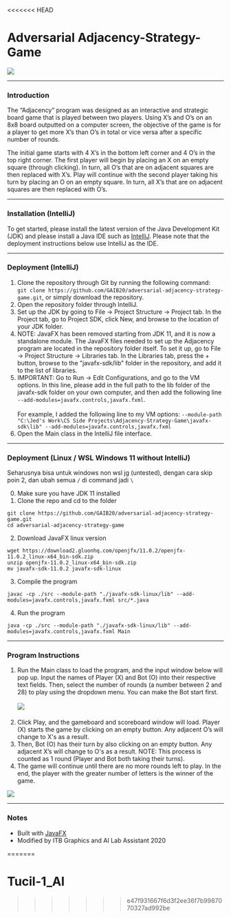 <<<<<<< HEAD
# Adversarial Adjacency-Strategy-Game
<kbd>
  <img src="https://github.com/ahnjedid/Adjacency-Strategy-Game/blob/master/screenshots/gamePlay.png">
</kbd>

<hr>

### Introduction
The “Adjacency” program was designed as an interactive and strategic board game that is played between two players. Using X’s and O’s on an 8x8 board outputted on a computer screen, the objective of the game is for a player to get more X’s than O’s in total or vice versa after a specific number of rounds.

The initial game starts with 4 X’s in the bottom left corner and 4 O’s in the top right corner.  The first player will begin by placing an X on an empty square (through clicking).  In turn, all O’s that are on adjacent squares are then replaced with X’s.  Play will continue with the second player taking his turn by placing an O on an empty square.  In turn, all X’s that are on adjacent squares are then replaced with O’s.

<hr>

### Installation (IntelliJ)
To get started, please install the latest version of the Java Development Kit (JDK) and please install a Java IDE such as <a href="https://www.jetbrains.com/idea/">IntelliJ</a>. Please note that the deployment instructions below use IntelliJ as the IDE.

<hr>

### Deployment (IntelliJ)
1. Clone the repository through Git by running the following command:<br>
`git clone https://github.com/GAIB20/adversarial-adjacency-strategy-game.git`, or simply download the repository.
2. Open the repository folder through IntelliJ.
3. Set up the JDK by going to File -> Project Structure -> Project tab. In the Project tab, go to Project SDK, click New, and browse to the location of your JDK folder.
4. NOTE: JavaFX has been removed starting from JDK 11, and it is now a standalone module. The JavaFX files needed to set up the Adjacency program are located in the repository folder itself. To set it up, go to File -> Project Structure -> Libraries tab.  In the Libraries tab, press the + button, browse to the "javafx-sdk/lib" folder in the repository, and add it to the list of libraries.
5. IMPORTANT: Go to Run -> Edit Configurations, and go to the VM options. In this line, please add in the full path to the lib folder of the javafx-sdk folder on your own computer, and then add the following line <br> `--add-modules=javafx.controls,javafx.fxml`.<br><br> 
For example, I added the following line to my VM options: `--module-path "C:\Jed's Work\CS Side Projects\Adjacency-Strategy-Game\javafx-sdk\lib" --add-modules=javafx.controls,javafx.fxml`
6. Open the Main class in the IntelliJ file interface.

<hr>

### Deployment (Linux / WSL Windows 11 without IntelliJ)
Seharusnya bisa untuk windows non wsl jg (untested), dengan cara skip poin 2, dan ubah semua `/` di command jadi `\`

0. Make sure you have JDK 11 installed
1. Clone the repo and cd to the folder
```
git clone https://github.com/GAIB20/adversarial-adjacency-strategy-game.git
cd adversarial-adjacency-strategy-game
```
2. Download JavaFX linux version
```
wget https://download2.gluonhq.com/openjfx/11.0.2/openjfx-11.0.2_linux-x64_bin-sdk.zip
unzip openjfx-11.0.2_linux-x64_bin-sdk.zip
mv javafx-sdk-11.0.2 javafx-sdk-linux
```
3. Compile the program
```
javac -cp ./src --module-path "./javafx-sdk-linux/lib" --add-modules=javafx.controls,javafx.fxml src/*.java
```
4. Run the program
```
java -cp ./src --module-path "./javafx-sdk-linux/lib" --add-modules=javafx.controls,javafx.fxml Main
```

<hr>

### Program Instructions
1. Run the Main class to load the program, and the input window below will pop up. Input the names of Player (X) and Bot (O) into their respective text fields.
Then, select the number of rounds (a number between 2 and 28) to play using the dropdown menu.
You can make the Bot start first.
<br><br><kbd>
<img src="https://github.com/ahnjedid/Adjacency-Strategy-Game/blob/master/screenshots/inputScreen.png"></kbd>
<br><br>
2. Click Play, and the gameboard and scoreboard window will load. Player (X) starts the game by clicking on an empty button. Any adjacent O’s will change to X's as a result. 
3. Then, Bot (O) has their turn by also clicking on an empty button. Any adjacent X’s will change to O's as a result. NOTE: This process is counted as 1 round (Player and Bot both taking their turns).
4. The game will continue until there are no more rounds left to play. In the end, the player with the greater number of letters is the winner of the game.
<kbd>
  <img src="https://github.com/ahnjedid/Adjacency-Strategy-Game/blob/master/screenshots/endOfGame.png">
</kbd>

<hr>

### Notes
<ul>
  <li>Built with <a href="https://openjfx.io/">JavaFX</a></li>
  <li>Modified by ITB Graphics and AI Lab Assistant 2020</li>
</ul>






=======
# Tucil-1_AI
>>>>>>> e47f931667f6d3f2ee36f7b9987070327ad992be
